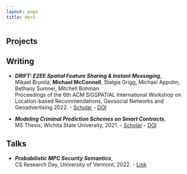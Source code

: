 ```yaml
---
layout: page
title: Work
---
```



## Projects



## Writing

- _**DRIFT: E2EE Spatial Feature Sharing & Instant Messaging**_, <br> Mikael Brunila, **Michael McConnell**, Stalgia Grigg, Michael Appuhn, Bethany Sumner, Mitchell Bohman <br> Proceedings of the 6th ACM SIGSPATIAL International Workshop on Location-based Recommendations, Geosocial Networks and Geoadvertising 2022. - [Scholar](https://scholar.google.com/citations?view_op=view_citation&hl=en&citation_for_view=k-MfymQAAAAJ:d1gkVwhDpl0C) - [DOI](https://dl.acm.org/doi/abs/10.1145/3557992.3565987)

- _**Modeling Criminal Prediction Schemes on Smart Contracts**_, <br> MS Thesis, Wichita State University, 2021. - [Scholar](https://scholar.google.com/citations?view_op=view_citation&hl=en&citation_for_view=k-MfymQAAAAJ:u-x6o8ySG0sC) - [DOI](https://soar.wichita.edu/handle/10057/21596)

## Talks

- _**Probabilistic MPC Security Semantics**_, <br> CS Research Day, University of Vermont, 2022. - [Link](https://www.uvm.edu/~jonaolap/csrd/2022.html#t9-abstract)
